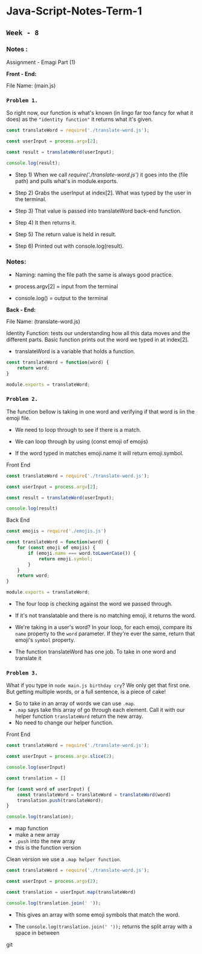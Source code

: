 # Java-Script-Notes-Term-1
## `Week - 8`
### Notes :

Assignment - Emagi Part (1)

**Front - End:**

File Name: (main.js)

### `Problem 1.`

So right now, our function is what's known (in lingo far too fancy for what it does) as the `"identity function"` it returns what it's given.

```javascript
const translateWord = require('./translate-word.js');

const userInput = process.argv[2];

const result = translateWord(userInput);

console.log(result);
```

* Step 1) When we call *require('./translate-word.js')* it goes into the (file path) and pulls what's in module.exports.
  
* Step 2) Grabs the userInput at index[2].  What was typed by the user in the terminal.
* Step 3)  That value is passed into translateWord back-end function.
* Step 4) It then returns it.
* Step 5) The return value is held in result.
* Step 6) Printed out with console.log(result).

### Notes:
* Naming: naming the file path the same is always good practice. 
  
* process.argv[2] = input from the terminal
* console.log() = output to the terminal

**Back - End:** 

File Name: (translate-word.js)

Identity Function: tests our understanding how all this data moves and the different parts.  Basic function prints out the word we typed in at index[2].
* translateWord is a variable that holds a function.

```javascript
const translateWord = function(word) {
    return word;
}

module.exports = translateWord;
```

### `Problem 2.`

The function bellow is taking in one word and verifying if that word is iin the emoji file.

* We need to loop through to see if there is a match.  

* We can loop through by using (const emoji of emojis)
* If the word typed in matches emoji.name it will return emoji.symbol.

Front End 
```javascript 
const translateWord = require('./translate-word.js');

const userInput = process.argv[2];

const result = translateWord(userInput);

console.log(result)
```
Back End
```Javascript 
const emojis = require('./emojis.js')

const translateWord = function(word) {
    for (const emoji of emojis) {
        if (emoji.name === word.toLowerCase()) {
            return emoji.symbol;
        }
    }
    return word;
}

module.exports = translateWord;
```
* The four loop is checking against the word we passed through.

* If it's not translatable and there is no matching emoji, it returns the word.
*  We're taking in a user's word? In your loop, for each emoji, compare its `name` property to the `word` parameter. If they're ever the same, return that emoji's `symbol` property.
*  The function translateWord has one job.  To take in one word and translate it 

### `Problem 3.`  
What if you type in `node main.js birthday cry`? We only get that first one.  But getting multiple words, or a full sentence, is a piece of cake!
*  So to take in an array of words we can use `.map`.
* `.map` says take this array of go through each element.  Call it with our helper function `translateWord` return the new array.
* No need to change our helper function.  

Front End 
```javascript
const translateWord = require('./translate-word.js');

const userInput = process.argv.slice(2);

console.log(userInput)

const translation = []

for (const word of userInput) {
    const translateWord = translateWord = translateWord(word)
    translation.push(translateWord);
}

console.log(translation); 
```
* map function 
* make a new array 
* `.push` into the new array
* this is the function version 

Clean version we use a `.map helper function`.

```javascript
const translateWord = require('./translate-word.js');

const userInput = process.argv(2);

const translation = userInput.map(translateWord)

console.log(translation.join(' '));
```
* This gives an array with some emoji symbols that match the word. 

* The `console.log(translation.join(' '));` returns the split array with a space in between 


git 




























